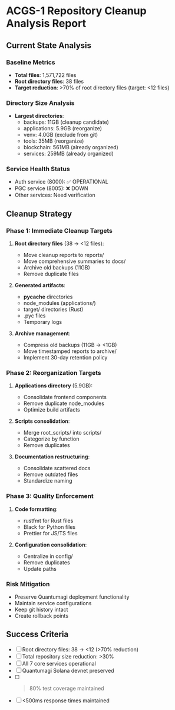 # ACGS-1 Repository Cleanup Analysis Report

## Current State Analysis

### Baseline Metrics

- **Total files**: 1,571,722 files
- **Root directory files**: 38 files
- **Target reduction**: >70% of root directory files (target: <12 files)

### Directory Size Analysis

- **Largest directories**:
  - backups: 11GB (cleanup candidate)
  - applications: 5.9GB (reorganize)
  - venv: 4.0GB (exclude from git)
  - tools: 35MB (reorganize)
  - blockchain: 561MB (already organized)
  - services: 259MB (already organized)

### Service Health Status

- Auth service (8000): ✅ OPERATIONAL
- PGC service (8005): ❌ DOWN
- Other services: Need verification

## Cleanup Strategy

### Phase 1: Immediate Cleanup Targets

1. **Root directory files** (38 → <12 files):

   - Move cleanup reports to reports/
   - Move comprehensive summaries to docs/
   - Archive old backups (11GB)
   - Remove duplicate files

2. **Generated artifacts**:

   - **pycache** directories
   - node_modules (applications/)
   - target/ directories (Rust)
   - .pyc files
   - Temporary logs

3. **Archive management**:
   - Compress old backups (11GB → <1GB)
   - Move timestamped reports to archive/
   - Implement 30-day retention policy

### Phase 2: Reorganization Targets

1. **Applications directory** (5.9GB):

   - Consolidate frontend components
   - Remove duplicate node_modules
   - Optimize build artifacts

2. **Scripts consolidation**:

   - Merge root_scripts/ into scripts/
   - Categorize by function
   - Remove duplicates

3. **Documentation restructuring**:
   - Consolidate scattered docs
   - Remove outdated files
   - Standardize naming

### Phase 3: Quality Enforcement

1. **Code formatting**:

   - rustfmt for Rust files
   - Black for Python files
   - Prettier for JS/TS files

2. **Configuration consolidation**:
   - Centralize in config/
   - Remove duplicates
   - Update paths

### Risk Mitigation

- Preserve Quantumagi deployment functionality
- Maintain service configurations
- Keep git history intact
- Create rollback points

## Success Criteria

- [ ] Root directory files: 38 → <12 (>70% reduction)
- [ ] Total repository size reduction: >30%
- [ ] All 7 core services operational
- [ ] Quantumagi Solana devnet preserved
- [ ] > 80% test coverage maintained
- [ ] <500ms response times maintained
